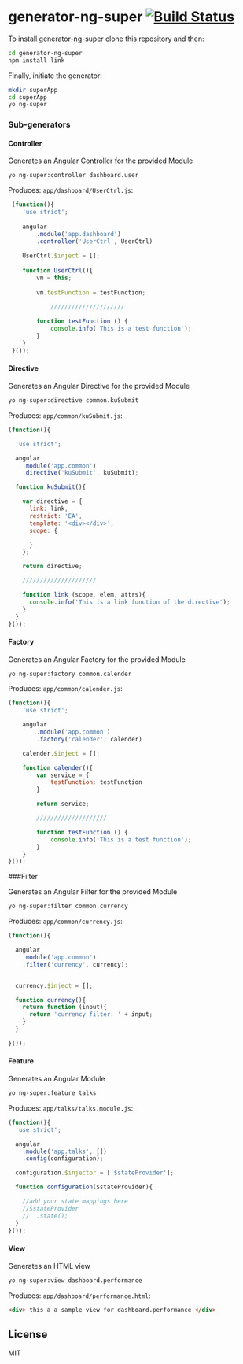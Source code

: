 # generator-ng-super [![Build Status](https://secure.travis-ci.org/umayr/generator-ng-super.png?branch=master)](https://travis-ci.org/umayr/generator-ng-super)

To install generator-ng-super clone this repository and then:

```bash
cd generator-ng-super
npm install link
```

Finally, initiate the generator:

```bash
mkdir superApp
cd superApp
yo ng-super
```

### Sub-generators

#### Controller

Generates an Angular Controller for the provided Module

```bash
yo ng-super:controller dashboard.user
```

Produces: ```app/dashboard/UserCtrl.js```:

```javascript
 (function(){
 	'use strict';
 
 	angular
 		.module('app.dashboard')
 		.controller('UserCtrl', UserCtrl)
 
 	UserCtrl.$inject = [];
 
 	function UserCtrl(){
 		vm = this;
 
 		vm.testFunction = testFunction;

    		/////////////////////
     
 		function testFunction () {
 			console.info('This is a test function');
 		}
 	}
 }());
```

#### Directive

Generates an Angular Directive for the provided Module

```bash
yo ng-super:directive common.kuSubmit
```

Produces: ```app/common/kuSubmit.js```:

```javascript
(function(){

  'use strict';

  angular
    .module('app.common')
    .directive('kuSubmit', kuSubmit);

  function kuSubmit(){

    var directive = {
      link: link,
      restrict: 'EA',
      template: '<div></div>',
      scope: {

      }
    };

    return directive;

    /////////////////////

    function link (scope, elem, attrs){
      console.info('This is a link function of the directive');
    }
  }
}());
```

#### Factory

Generates an Angular Factory for the provided Module

```bash
yo ng-super:factory common.calender
```

Produces: ```app/common/calender.js```:

```javascript
(function(){
	'use strict';

	angular
		.module('app.common')
		.factory('calender', calender)

	calender.$inject = [];

	function calender(){
		var service = {
			testFunction: testFunction
		}

		return service;

		////////////////////

		function testFunction () {
			console.info('This is a test function');
		}
	}
}());
```

###Filter

Generates an Angular Filter for the provided Module

```bash
yo ng-super:filter common.currency
```

Produces: ```app/common/currency.js```:

```javascript
(function(){

  angular
    .module('app.common')
    .filter('currency', currency);


  currency.$inject = [];

  function currency(){
    return function (input){
      return 'currency filter: ' + input;
    }
  }

}());
```


#### Feature

Generates an Angular Module

```bash
yo ng-super:feature talks
```

Produces: ```app/talks/talks.module.js```:

```javascript
(function(){
  'use strict';

  angular
    .module('app.talks', [])
    .config(configuration);

  configuration.$injector = ['$stateProvider'];

  function configuration($stateProvider){

    //add your state mappings here
    //$stateProvider
    //  .state();
  }
}());
```

#### View

Generates an HTML view

```bash
yo ng-super:view dashboard.performance
```

Produces: ```app/dashboard/performance.html```:

```html
<div> this a a sample view for dashboard.performance </div>
```

## License

MIT
